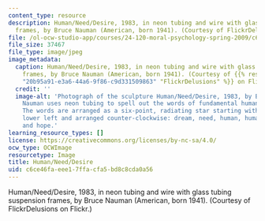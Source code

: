 ```yaml
---
content_type: resource
description: Human/Need/Desire, 1983, in neon tubing and wire with glass tubing suspension
  frames, by Bruce Nauman (American, born 1941). (Courtesy of FlickrDelusions on Flickr.)
file: /ol-ocw-studio-app/courses/24-120-moral-psychology-spring-2009/c6ce46faeee17ffacfa5bd8c8cda0a56_24-120s09.jpg
file_size: 37467
file_type: image/jpeg
image_metadata:
  caption: Human/Need/Desire, 1983, in neon tubing and wire with glass tubing suspension
    frames, by Bruce Nauman (American, born 1941). (Courtesy of {{% resource_link
    "20b95a91-e3a6-44a6-9f86-c9d331509863" "FlickrDelusions" %}} on Flickr.)
  credit: ''
  image-alt: 'Photograph of the sculpture Human/Need/Desire, 1983, by Bruce Nauman.
    Nauman uses neon tubing to spell out the words of fundamental human experience.
    The words are arranged as a six-point, radiating star starting with dream on the
    lower left and arranged counter-clockwise: dream, need, human, human, desire,
    and hope.'
learning_resource_types: []
license: https://creativecommons.org/licenses/by-nc-sa/4.0/
ocw_type: OCWImage
resourcetype: Image
title: Human/Need/Desire
uid: c6ce46fa-eee1-7ffa-cfa5-bd8c8cda0a56
---
```

Human/Need/Desire, 1983, in neon tubing and wire with glass tubing suspension frames, by Bruce Nauman (American, born 1941). (Courtesy of FlickrDelusions on Flickr.)